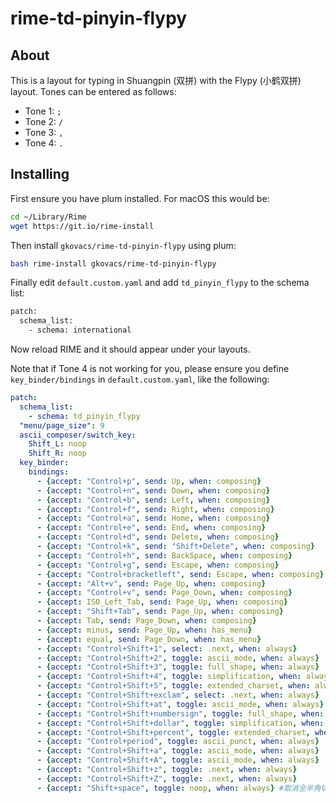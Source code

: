 # rime-td-pinyin-flypy

## About

This is a layout for typing in Shuangpin (双拼) with the Flypy (小鹤双拼) layout. Tones can be entered as follows:

* Tone 1: `;`
* Tone 2: `/`
* Tone 3: `,`
* Tone 4: `.`

## Installing

First ensure you have plum installed. For macOS this would be:

```bash
cd ~/Library/Rime
wget https://git.io/rime-install
```

Then install `gkovacs/rime-td-pinyin-flypy` using plum:

```bash
bash rime-install gkovacs/rime-td-pinyin-flypy
```

Finally edit `default.custom.yaml` and add `td_pinyin_flypy` to the schema list:

```bash
patch:
  schema_list:
    - schema: international
```

Now reload RIME and it should appear under your layouts.

Note that if Tone 4 is not working for you, please ensure you define `key_binder/bindings` in `default.custom.yaml`, like the following:

```yaml
patch:
  schema_list:
    - schema: td_pinyin_flypy
  "menu/page_size": 9
  ascii_composer/switch_key:
    Shift_L: noop
    Shift_R: noop
  key_binder:
    bindings:
      - {accept: "Control+p", send: Up, when: composing}
      - {accept: "Control+n", send: Down, when: composing}
      - {accept: "Control+b", send: Left, when: composing}
      - {accept: "Control+f", send: Right, when: composing}
      - {accept: "Control+a", send: Home, when: composing}
      - {accept: "Control+e", send: End, when: composing}
      - {accept: "Control+d", send: Delete, when: composing}
      - {accept: "Control+k", send: "Shift+Delete", when: composing}
      - {accept: "Control+h", send: BackSpace, when: composing}
      - {accept: "Control+g", send: Escape, when: composing}
      - {accept: "Control+bracketleft", send: Escape, when: composing}
      - {accept: "Alt+v", send: Page_Up, when: composing}
      - {accept: "Control+v", send: Page_Down, when: composing}
      - {accept: ISO_Left_Tab, send: Page_Up, when: composing}
      - {accept: "Shift+Tab", send: Page_Up, when: composing}
      - {accept: Tab, send: Page_Down, when: composing}
      - {accept: minus, send: Page_Up, when: has_menu}
      - {accept: equal, send: Page_Down, when: has_menu}
      - {accept: "Control+Shift+1", select: .next, when: always}
      - {accept: "Control+Shift+2", toggle: ascii_mode, when: always}
      - {accept: "Control+Shift+3", toggle: full_shape, when: always}
      - {accept: "Control+Shift+4", toggle: simplification, when: always}
      - {accept: "Control+Shift+5", toggle: extended_charset, when: always}
      - {accept: "Control+Shift+exclam", select: .next, when: always}
      - {accept: "Control+Shift+at", toggle: ascii_mode, when: always}
      - {accept: "Control+Shift+numbersign", toggle: full_shape, when: always}
      - {accept: "Control+Shift+dollar", toggle: simplification, when: always}
      - {accept: "Control+Shift+percent", toggle: extended_charset, when: always}
      - {accept: "Control+period", toggle: ascii_punct, when: always}
      - {accept: "Control+Shift+a", toggle: ascii_mode, when: always}
      - {accept: "Control+Shift+A", toggle: ascii_mode, when: always}
      - {accept: "Control+Shift+z", toggle: .next, when: always}
      - {accept: "Control+Shift+Z", toggle: .next, when: always}
      - {accept: "Shift+space", toggle: noop, when: always} #取消全半角切换
```
